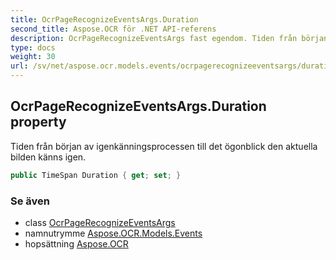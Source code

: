 ```yaml
---
title: OcrPageRecognizeEventsArgs.Duration
second_title: Aspose.OCR för .NET API-referens
description: OcrPageRecognizeEventsArgs fast egendom. Tiden från början av igenkänningsprocessen till det ögonblick den aktuella bilden känns igen.
type: docs
weight: 30
url: /sv/net/aspose.ocr.models.events/ocrpagerecognizeeventsargs/duration/
---
```

## OcrPageRecognizeEventsArgs.Duration property

Tiden från början av igenkänningsprocessen till det ögonblick den aktuella bilden känns igen.

```csharp
public TimeSpan Duration { get; set; }
```

### Se även

* class [OcrPageRecognizeEventsArgs](../)
* namnutrymme [Aspose.OCR.Models.Events](../../ocrpagerecognizeeventsargs/)
* hopsättning [Aspose.OCR](../../../)


